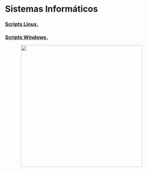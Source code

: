 # Sistemas Informáticos
### [Scripts Linux.](https://github.com/alherdom/bases-datos/tree/main/tareas)
### [Scripts Windows.](https://github.com/alherdom/bases-datos/tree/main/tareasNormalizacion)
<p align="center"><img width=400 src="https://blog.powerdata.es/hubfs/images/gestor%20de%20bases%20de%20datos.jpg"> </p>
